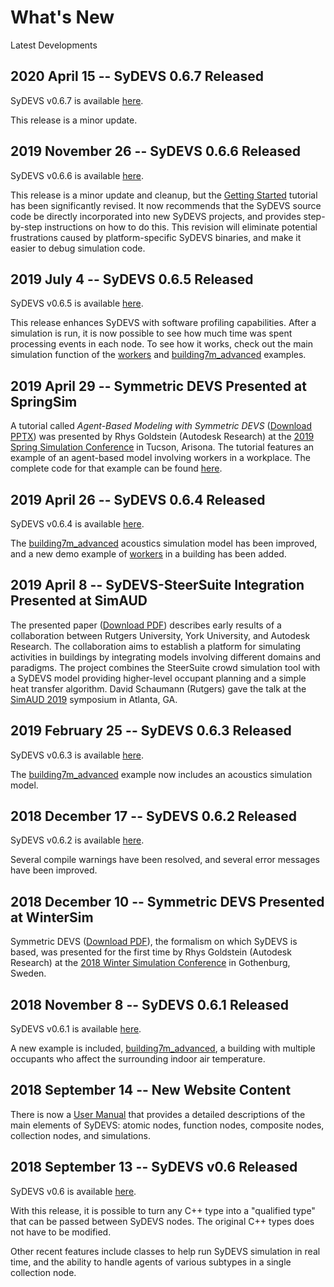 # What's New

Latest Developments

## 2020 April 15 -- SyDEVS 0.6.7 Released

SyDEVS v0.6.7 is available [here](https://github.com/Autodesk/sydevs/releases/tag/v0.6.7).

This release is a minor update.

## 2019 November 26 -- SyDEVS 0.6.6 Released

SyDEVS v0.6.6 is available [here](https://github.com/Autodesk/sydevs/releases/tag/v0.6.6).

This release is a minor update and cleanup, but the [Getting Started](getting_started/) tutorial has been significantly revised. It now recommends that the SyDEVS source code be directly incorporated into new SyDEVS projects, and provides step-by-step instructions on how to do this. This revision will eliminate potential frustrations caused by platform-specific SyDEVS binaries, and make it easier to debug simulation code.

## 2019 July 4 -- SyDEVS 0.6.5 Released

SyDEVS v0.6.5 is available [here](https://github.com/Autodesk/sydevs/releases/tag/v0.6.5).

This release enhances SyDEVS with software profiling capabilities. After a simulation is run, it is now possible to see how much time was spent processing events in each node. To see how it works, check out the main simulation function of the [workers](https://github.com/Autodesk/sydevs/tree/master/src/examples/demo/workers/workers.cpp) and [building7m_advanced](https://github.com/Autodesk/sydevs/tree/master/src/examples/research/building7m_advanced/building7m.h) examples.

## 2019 April 29 -- Symmetric DEVS Presented at SpringSim 

A tutorial called *Agent-Based Modeling with Symmetric DEVS* ([Download PPTX](doc/downloads/AgentBasedSyDEVS_Tutorial.pptx)) was presented by Rhys Goldstein (Autodesk Research) at the [2019 Spring Simulation Conference](http://scs.org/springsim/) in Tucson, Arisona. The tutorial features an example of an agent-based model involving workers in a workplace. The complete code for that example can be found [here](https://github.com/Autodesk/sydevs/tree/master/src/examples/demo/workers).

## 2019 April 26 -- SyDEVS 0.6.4 Released

SyDEVS v0.6.4 is available [here](https://github.com/Autodesk/sydevs/releases/tag/v0.6.4).

The [building7m_advanced](https://github.com/Autodesk/sydevs/tree/master/src/examples/research/building7m_advanced) acoustics simulation model has been improved, and a new demo example of [workers](https://github.com/Autodesk/sydevs/tree/master/src/examples/demo/workers) in a building has been added.

## 2019 April 8 -- SyDEVS-SteerSuite Integration Presented at SimAUD

The presented paper ([Download PDF](doc/downloads/Schaumann_TowardPlatformOccSim.pdf)) describes early results of a collaboration between Rutgers University, York University, and Autodesk Research. The collaboration aims to establish a platform for simulating activities in buildings by integrating models involving different domains and paradigms. The project combines the SteerSuite crowd simulation tool with a SyDEVS model providing higher-level occupant planning and a simple heat transfer algorithm. David Schaumann (Rutgers) gave the talk at the [SimAUD 2019](http://simaud.com/2019/) symposium in Atlanta, GA.

## 2019 February 25 -- SyDEVS 0.6.3 Released

SyDEVS v0.6.3 is available [here](https://github.com/Autodesk/sydevs/releases/tag/v0.6.3).

The [building7m_advanced](https://github.com/Autodesk/sydevs/tree/master/src/examples/research/building7m_advanced) example now includes an acoustics simulation model.

## 2018 December 17 -- SyDEVS 0.6.2 Released

SyDEVS v0.6.2 is available [here](https://github.com/Autodesk/sydevs/releases/tag/v0.6.2).

Several compile warnings have been resolved, and several error messages have been improved.

## 2018 December 10 -- Symmetric DEVS Presented at WinterSim

Symmetric DEVS ([Download PDF](doc/downloads/Goldstein__Symmetric_Formalism__2018-08-03_1100.pdf)), the formalism on which SyDEVS is based, was presented for the first time by Rhys Goldstein (Autodesk Research) at the [2018 Winter Simulation Conference](http://meetings2.informs.org/wordpress/wsc2018/) in Gothenburg, Sweden. 

## 2018 November 8 -- SyDEVS 0.6.1 Released

SyDEVS v0.6.1 is available [here](https://github.com/Autodesk/sydevs/releases/tag/v0.6.1).

A new example is included, [building7m_advanced](https://github.com/Autodesk/sydevs/tree/master/src/examples/research/building7m_advanced), a building with multiple occupants who affect the surrounding indoor air temperature.

## 2018 September 14 -- New Website Content

There is now a [User Manual](user_manual/) that provides a detailed descriptions of the main elements of SyDEVS: atomic nodes, function nodes, composite nodes, collection nodes, and simulations.

## 2018 September 13 -- SyDEVS v0.6 Released

SyDEVS v0.6 is available [here](https://github.com/Autodesk/sydevs/releases/tag/v0.6).

With this release, it is possible to turn any C++ type into a "qualified type" that can be passed between SyDEVS nodes. The original C++ types does not have to be modified.

Other recent features include classes to help run SyDEVS simulation in real time, and the ability to handle agents of various subtypes in a single collection node.



